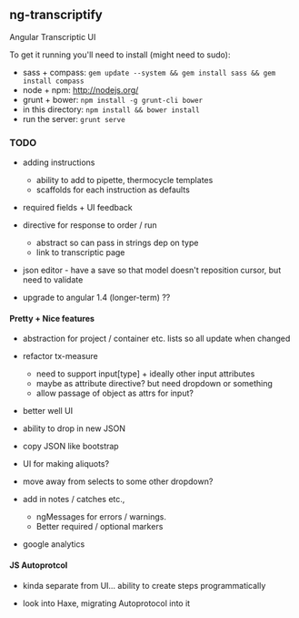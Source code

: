 ## ng-transcriptify

Angular Transcriptic UI

To get it running you'll need to install (might need to sudo):

- sass + compass: `gem update --system && gem install sass && gem install compass` 
- node + npm: http://nodejs.org/
- grunt + bower: `npm install -g grunt-cli bower`
- in this directory: `npm install && bower install`
- run the server: `grunt serve`

### TODO

- adding instructions
  - ability to add to pipette, thermocycle templates
  - scaffolds for each instruction as defaults

- required fields + UI feedback

- directive for response to order / run
  - abstract so can pass in strings dep on type
  - link to transcriptic page

- json editor - have a save so that model doesn't reposition cursor, but need to validate

- upgrade to angular 1.4 (longer-term) ??

#### Pretty + Nice features

- abstraction for project / container etc. lists so all update when changed

- refactor tx-measure
  - need to support input[type] + ideally other input attributes
  - maybe as attribute directive? but need dropdown or something
  - allow passage of object as attrs for input?

- better well UI

- ability to drop in new JSON 
- copy JSON like bootstrap

- UI for making aliquots?

- move away from selects to some other dropdown?

- add in notes / catches etc., 
  - ngMessages for errors / warnings. 
  - Better required / optional markers

- google analytics


#### JS Autoprotcol

- kinda separate from UI... ability to create steps programmatically

- look into Haxe, migrating Autoprotocol into it
